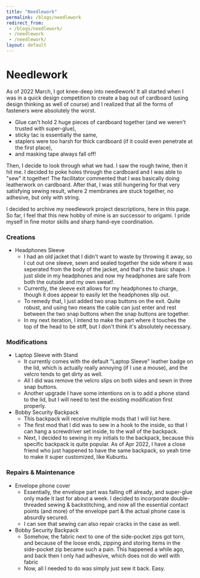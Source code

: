 ```yaml
---
title: "Needlework"
permalink: /blogs/needlework
redirect_from:
 - /blogs/needlework/
 - /needlework
 - /needlework/
layout: default
---
```


# Needlework

As of <span class="timestamp">2022 March</span>, I got knee-deep into needlework! It all started when I was in a quick design competition to create a bag out of cardboard (using design thinking as well of course) and I realized that all the forms of fasteners were absolutely the worst. 
- Glue can't hold 2 huge pieces of cardboard together (and we weren't trusted with super-glue), 
- sticky tac is essentially the same, 
- staplers were too harsh for thick cardboard (if it could even penetrate at the first place), 
- and masking tape always fall off!

Then, I decide to look through what we had. I saw the rough twine, then it hit me. I decided to poke holes through the cardboard and I was able to "sew" it together! The facilitator commented that I was basically doing leatherwork on cardboard. After that, I was still hungering for that very satisfying sewing result, where 2 membranes are stuck together, no adhesive, but only with string. 

I decided to archive my needlework project descriptions, here in this page. So far, I feel that this new hobby of mine is an successor to origami. I pride myself in fine motor skills and sharp hand-eye coordination. 

### Creations
- Headphones Sleeve
    - I had an old jacket that I didn't want to waste by throwing it away, so I cut out one sleeve, sewn and sealed together the side where it was seperated from the body of the jacket, and that's the basic shape. I just slide in my headphones and now my headphones are safe from both the outside and my own sweat!. 
    - Currently, the sleeve exit allows for my headphones to charge, though it does appear to easily let the headphones slip out.
    - To remedy that, I just added two snap buttons on the exit. Quite robust, and using two means the cable can just enter and rest between the two snap buttons when the snap buttons are together.
    - In my next iteration, I intend to make the part where it touches the top of the head to be stiff, but I don't think it's absolutely necessary.

### Modifications
- Laptop Sleeve with Stand
    - It currently comes with the default "Laptop Sleeve" leather badge on the lid, which is actually really annoying (if I use a mouse), and the velcro tends to get dirty as well. 
    - All I did was remove the velcro slips on both sides and sewn in three snap buttons. 
    - Another upgrade I have some intentions on is to add a phone stand to the lid, but I will need to test the existing modification first properly.
- Bobby Security Backpack
    - This backpack will receive multiple mods that I will list here.
    - The first mod that I did was to sew in a hook to the inside, so that I can hang a screwdriver set inside, to the wall of the backpack.
    - Next, I decided to sewing in my initials to the backpack, because this specific backpack is quite popular. As of <span class="timestampt">Apr 2022</span>, I have a close friend who just happened to have the same backpack, so yeah time to make it super customized, like Kubuntu.

### Repairs & Maintenance
- Envelope phone cover
    - Essentially, the envelope part was falling off already, and super-glue only made it last for about a week. I decided to incorporate double-threaded sewing & backstitching, and now all the essential contact points (and more) of the envelope part & the actual phone case is absurdly secured. 
    - I can see that sewing can also repair cracks in the case as well.
- Bobby Security Backpack
    - Somehow, the fabric next to one of the side-pocket zips got torn, and because of the loose ends, zipping and storing items in the side-pocket zip became such a pain. This happened a while ago, and back then I only had adhesive, which does not do well with fabric
    - Now, all I needed to do was simply just sew it back. Easy. 